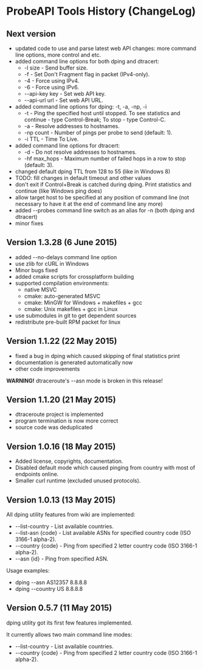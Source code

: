 # ProbeAPI Tools History (ChangeLog)

## Next version

* updated code to use and parse latest web API changes: more command line options, more control and etc.
* added command line options for both dping and dtracert:
  * -l size         - Send buffer size.
  * -f              - Set Don't Fragment flag in packet (IPv4-only).
  * -4              - Force using IPv4.
  * -6              - Force using IPv6.
  * --api-key key   - Set web API key.
  * --api-url url   - Set web API URL.
* added command line options for dping: -t, -a, -np, -i
  * -t              - Ping the specified host until stopped. To see statistics and continue - type Control-Break; To stop - type Control-C.
  * -a              - Resolve addresses to hostnames.
  * -np count       - Number of pings per probe to send (default: 1).
  * -i TTL          - Time To Live.
* added command line options for dtracert:
  * -d              - Do not resolve addresses to hostnames.
  * -hf max_hops    - Maximum number of failed hops in a row to stop (default: 3).
* changed default dping TTL from 128 to 55 (like in Windows 8)
* TODO: fill changes in default timeout and other values
* don't exit if Control+Break is catched during dping. Print statistics and continue (like Windows ping does)
* allow target host to be specified at any position of command line (not necessary to have it at the end of command line any more)
* added --probes command line switch as an alias for -n (both dping and dtracert)
* minor fixes


## Version 1.3.28 (6 June 2015)

* added --no-delays command line option
* use zlib for cURL in Windows
* Minor bugs fixed
* added cmake scripts for crossplatform building
* supported compilation environments:
  * native MSVC
  * cmake: auto-generated MSVC
  * cmake: MinGW for Windows + makefiles + gcc
  * cmake: Unix makefiles + gcc in Linux
* use submodules in git to get dependent sources
* redistribute pre-built RPM packet for linux


## Version 1.1.22 (22 May 2015)

* fixed a bug in dping which caused skipping of final statistics print
* documentation is generated automatically now
* other code improvements

**WARNING!** dtraceroute's --asn mode is broken in this release!

 
## Version 1.1.20 (21 May 2015)

* dtraceroute project is implemented
* program termination is now more correct
* source code was deduplicated


## Version 1.0.16 (18 May 2015)

* Added license, copyrights, documentation.
* Disabled default mode which caused pinging from country with most of endpoints online.
* Smaller curl runtime (excluded unused protocols).


## Version 1.0.13 (13 May 2015)

All dping utility features from wiki are implemented:

* --list-country - List available countries.
* --list-asn {code} - List available ASNs for specified country code (ISO 3166-1 alpha-2).
* --country {code} - Ping from specified 2 letter country code (ISO 3166-1 alpha-2).
* --asn {id} - Ping from specified ASN.

Usage examples:
* dping --asn AS12357 8.8.8.8
* dping --country US 8.8.8.8


## Version 0.5.7 (11 May 2015)

dping utility got its first few features implemented.

It currently allows two main command line modes:

* --list-country - List available countries.
* --country {code} - Ping from specified 2 letter country code (ISO 3166-1 alpha-2).
